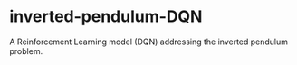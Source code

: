# inverted-pendulum-DQN
 A Reinforcement Learning model (DQN) addressing the inverted pendulum problem.
